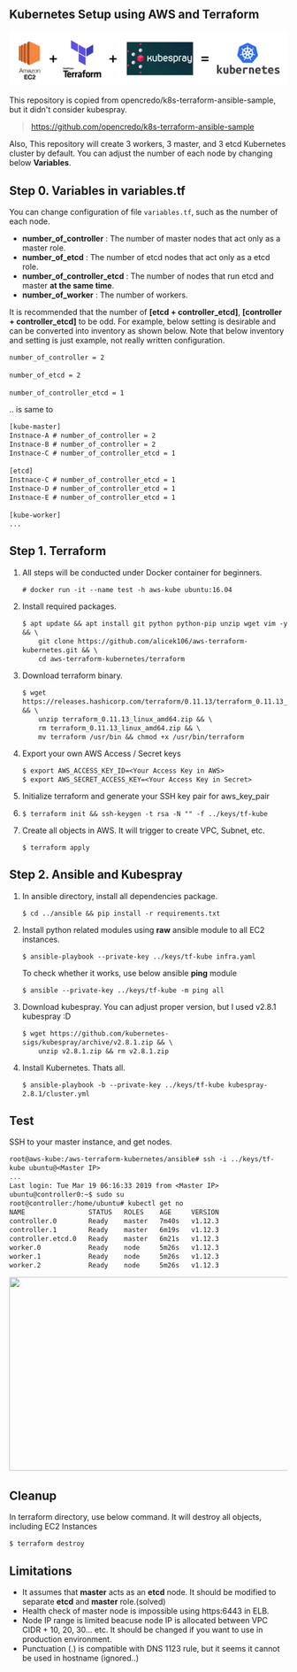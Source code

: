## Kubernetes Setup using AWS and Terraform

<img src="https://github.com/alicek106/aws-terraform-kubernetes/blob/master/pictures/kube.png?raw=true">

This repository is copied from opencredo/k8s-terraform-ansible-sample, but it didn't consider kubespray.

> https://github.com/opencredo/k8s-terraform-ansible-sample

Also, This repository will create 3 workers, 3 master, and 3 etcd Kubernetes cluster by default. You can adjust the number of each node by changing below **Variables**. 



## Step 0. Variables in variables.tf 

You can change configuration of file ```variables.tf```, such as the number of each node.

- **number_of_controller** : The number of master nodes that act only as a master role. 
- **number_of_etcd** : The number of etcd nodes that act only as a etcd role. 
- **number_of_controller_etcd** : The number of nodes that run etcd and master **at the same time**.
- **number_of_worker** : The number of workers. 

It is recommended that the number of **[etcd + controller_etcd]**, **[controller + controller_etcd]** to be odd. For example, below setting is desirable and can be converted into inventory as shown below. Note that below inventory and setting is just example, not really written configuration.

```
number_of_controller = 2

number_of_etcd = 2

number_of_controller_etcd = 1
```
.. is same to
```
[kube-master]
Instnace-A # number_of_controller = 2
Instnace-B # number_of_controller = 2
Instnace-C # number_of_controller_etcd = 1

[etcd]
Instnace-C # number_of_controller_etcd = 1
Instnace-D # number_of_controller_etcd = 1
Instnace-E # number_of_controller_etcd = 1

[kube-worker]
...

```


## Step 1. Terraform

1. All steps will be conducted under Docker container for beginners.

   ```
   # docker run -it --name test -h aws-kube ubuntu:16.04
   ```

2. Install required packages.

   ```
   $ apt update && apt install git python python-pip unzip wget vim -y && \
       git clone https://github.com/alicek106/aws-terraform-kubernetes.git && \
       cd aws-terraform-kubernetes/terraform
   ```

3. Download terraform binary.

   ```
   $ wget https://releases.hashicorp.com/terraform/0.11.13/terraform_0.11.13_linux_amd64.zip && \
       unzip terraform_0.11.13_linux_amd64.zip && \
       rm terraform_0.11.13_linux_amd64.zip && \
       mv terraform /usr/bin && chmod +x /usr/bin/terraform
   ```

4. Export your own AWS Access / Secret keys

   ```
   $ export AWS_ACCESS_KEY_ID=<Your Access Key in AWS>
   $ export AWS_SECRET_ACCESS_KEY=<Your Access Key in Secret>
   ```

5. Initialize terraform and generate your SSH key pair for aws_key_pair

6. ```
   $ terraform init && ssh-keygen -t rsa -N "" -f ../keys/tf-kube
   ```

7. Create all objects in AWS. It will trigger to create VPC, Subnet, etc.

   ```
   $ terraform apply
   ```



## Step 2. Ansible and Kubespray

1. In ansible directory, install all dependencies package.

   ```
   $ cd ../ansible && pip install -r requirements.txt
   ```

2. Install python related modules using **raw** ansible module to all EC2 instances.

   ```
   $ ansible-playbook --private-key ../keys/tf-kube infra.yaml
   ```

   To check whether it works, use below ansible **ping** module

   ```
   $ ansible --private-key ../keys/tf-kube -m ping all
   ```

3. Download kubespray. You can adjust proper version, but I used v2.8.1 kubespray :D

   ```
   $ wget https://github.com/kubernetes-sigs/kubespray/archive/v2.8.1.zip && \
       unzip v2.8.1.zip && rm v2.8.1.zip
   ```

4. Install Kubernetes. Thats all.

   ```
   $ ansible-playbook -b --private-key ../keys/tf-kube kubespray-2.8.1/cluster.yml
   ```

## Test

SSH to your master instance, and get nodes.

```
root@aws-kube:/aws-terraform-kubernetes/ansible# ssh -i ../keys/tf-kube ubuntu@<Master IP>
...
Last login: Tue Mar 19 06:16:33 2019 from <Master IP>
ubuntu@controller0:~$ sudo su
root@controller:/home/ubuntu# kubectl get no
NAME                STATUS   ROLES    AGE     VERSION
controller.0        Ready    master   7m40s   v1.12.3
controller.1        Ready    master   6m19s   v1.12.3
controller.etcd.0   Ready    master   6m21s   v1.12.3
worker.0            Ready    node     5m26s   v1.12.3
worker.1            Ready    node     5m26s   v1.12.3
worker.2            Ready    node     5m26s   v1.12.3
```



<p align="center"><img src="https://github.com/alicek106/aws-terraform-kubernetes/blob/master/pictures/kube2.png?raw=true" width="570" height="350"></p>

## Cleanup

In terraform directory, use below command. It will destroy all objects, including EC2 Instances

```
$ terraform destroy
```

## Limitations

- It assumes that **master** acts as an **etcd** node. It should be modified to separate **etcd** and **master** role.(solved)
- Health check of master node is impossible using https:6443 in ELB. 
- Node IP range is limited beacuse node IP is allocated between VPC CIDR + 10, 20, 30... etc.  It should be changed if you want to use in production environment.
- Punctuation (.) is compatible with DNS 1123 rule, but it seems it cannot be used in hostname (ignored..)
